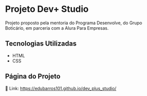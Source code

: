 # Projeto Dev+ Studio

Projeto proposto pela mentoria do Programa Desenvolve, do Grupo Boticário, em parceria com a Alura Para Empresas.

## Tecnologias Utilizadas

- HTML
- CSS

## Página do Projeto

🔗 Link: https://edubarros101.github.io/dev_plus_studio/
